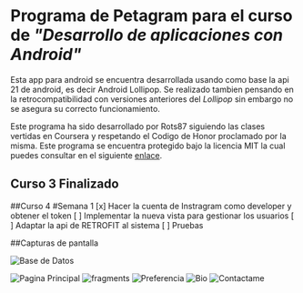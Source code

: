 # Programa de Petagram para el curso de *"Desarrollo de aplicaciones con Android"*


Esta app para android se encuentra desarrollada usando como base la api 21 de android, es decir Android Lollipop. Se realizado tambien pensando en la retrocompatibilidad con versiones anteriores del *Lollipop* sin embargo no se asegura su correcto funcionamiento.

Este programa ha sido desarrollado por Rots87 siguiendo las clases vertidas en Coursera y respetando el Codigo de Honor proclamado por la misma. Este programa se encuentra protegido bajo la licencia MIT la cual puedes consultar en el siguiente [enlace](https://opensource.org/licenses/MIT "Licencia MIT").

## Curso 3 Finalizado

##Curso 4
#Semana 1
[x] Hacer la cuenta de Instragram como developer y obtener el token
[ ] Implementar la nueva vista para gestionar los usuarios
[ ] Adaptar la api de RETROFIT al sistema
[ ] Pruebas

##Capturas de pantalla

![Base de Datos](/Images/db.png "Base de datos a implementar")

![Pagina Principal](/Images/index.png "Pagina principal del proyecto")
![fragments](/Images/fragments.png "Fragments y TabLayout")
![Preferencia](/Images/raiting.png "Raiting de las mascotas por su numero de like")
![Bio](/Images/Bio.png "Bio del programador")
![Contactame](/Images/contactame.png "Formulario de contacto")
